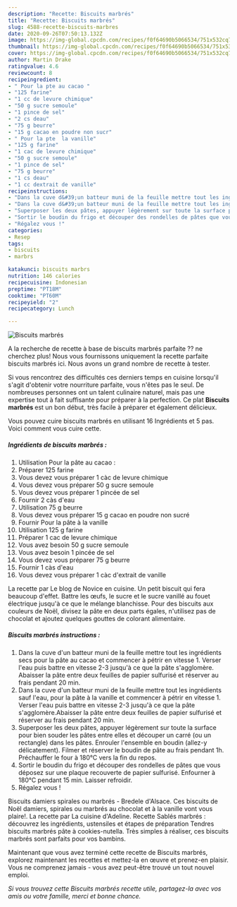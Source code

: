 ```yaml
---
description: "Recette: Biscuits marbrés"
title: "Recette: Biscuits marbrés"
slug: 4588-recette-biscuits-marbres
date: 2020-09-26T07:50:13.132Z
image: https://img-global.cpcdn.com/recipes/f0f64690b5066534/751x532cq70/biscuits-marbres-photo-principale-de-la-recette.jpg
thumbnail: https://img-global.cpcdn.com/recipes/f0f64690b5066534/751x532cq70/biscuits-marbres-photo-principale-de-la-recette.jpg
cover: https://img-global.cpcdn.com/recipes/f0f64690b5066534/751x532cq70/biscuits-marbres-photo-principale-de-la-recette.jpg
author: Martin Drake
ratingvalue: 4.6
reviewcount: 8
recipeingredient:
- " Pour la pte au cacao "
- "125 farine"
- "1 cc de levure chimique"
- "50 g sucre semoule"
- "1 pince de sel"
- "2 cs deau"
- "75 g beurre"
- "15 g cacao en poudre non sucr"
- " Pour la pte  la vanille"
- "125 g farine"
- "1 cac de levure chimique"
- "50 g sucre semoule"
- "1 pince de sel"
- "75 g beurre"
- "1 cs deau"
- "1 cc dextrait de vanille"
recipeinstructions:
- "Dans la cuve d&#39;un batteur muni de la feuille mettre tout les ingrédients secs pour la pâte au cacao et commencer à pétrir en vitesse 1. Verser l&#39;eau puis battre en vitesse 2-3 jusqu&#39;à ce que la pâte s&#39;agglomère. Abaisser la pâte entre deux feuilles de papier sulfurisé et réserver au frais pendant 20 min."
- "Dans la cuve d&#39;un batteur muni de la feuille mettre tout les ingrédients sauf l&#39;eau, pour la pâte à la vanille et commencer à pétrir en vitesse 1. Verser l&#39;eau puis battre en vitesse 2-3 jusqu&#39;à ce que la pâte s&#39;agglomère.Abaisser la pâte entre deux feuilles de papier sulfurisé et réserver au frais pendant 20 min."
- "Superposer les deux pâtes, appuyer légèrement sur toute la surface pour bien souder les pâtes entre elles et découper un carré (ou un rectangle) dans les pâtes. Enrouler l&#39;ensemble en boudin (allez-y délicatement). Filmer et réserver le boudin de pâte au frais pendant 1h. Préchauffer le four à 180°C vers la fin du repos."
- "Sortir le boudin du frigo et découper des rondelles de pâtes que vous déposez sur une plaque recouverte de papier sulfurisé. Enfourner à 180°C pendant 15 min. Laisser refroidir."
- "Régalez vous !"
categories:
- Resep
tags:
- biscuits
- marbrs

katakunci: biscuits marbrs 
nutrition: 146 calories
recipecuisine: Indonesian
preptime: "PT18M"
cooktime: "PT60M"
recipeyield: "2"
recipecategory: Lunch

---
```



![Biscuits marbrés](https://img-global.cpcdn.com/recipes/f0f64690b5066534/751x532cq70/biscuits-marbres-photo-principale-de-la-recette.jpg)

A la recherche de recette à base de biscuits marbrés parfaite ?? ne cherchez plus! Nous vous fournissons uniquement la recette parfaite biscuits marbrés ici. Nous avons un grand nombre de recette à tester.

Si vous rencontrez des difficultés ces derniers temps en cuisine lorsqu'il s'agit d'obtenir votre nourriture parfaite, vous n'êtes pas le seul. De nombreuses personnes ont un talent culinaire naturel, mais pas une expertise tout à fait suffisante pour préparer à la perfection. Ce plat <strong> Biscuits marbrés </strong> est un bon début, très facile à préparer et également délicieux.

<!--inarticleads1-->

Vous pouvez cuire biscuits marbrés en utilisant 16 Ingrédients et 5 pas. Voici comment vous cuire cette.

##### Ingrédients de biscuits marbrés :

1. Utilisation  Pour la pâte au cacao :
1. Préparer 125 farine
1. Vous devez vous préparer 1 càc de levure chimique
1. Vous devez vous préparer 50 g sucre semoule
1. Vous devez vous préparer 1 pincée de sel
1. Fournir 2 càs d&#39;eau
1. Utilisation 75 g beurre
1. Vous devez vous préparer 15 g cacao en poudre non sucré
1. Fournir  Pour la pâte à la vanille
1. Utilisation 125 g farine
1. Préparer 1 cac de levure chimique
1. Vous avez besoin 50 g sucre semoule
1. Vous avez besoin 1 pincée de sel
1. Vous devez vous préparer 75 g beurre
1. Fournir 1 càs d&#39;eau
1. Vous devez vous préparer 1 càc d&#39;extrait de vanille


La recette par Le blog de Novice en cuisine. Un petit biscuit qui fera beaucoup d&#39;effet. Battre les œufs, le sucre et le sucre vanillé au fouet électrique jusqu&#39;à ce que le mélange blanchisse. Pour des biscuits aux couleurs de Noël, divisez la pâte en deux parts égales, n&#39;utilisez pas de chocolat et ajoutez quelques gouttes de colorant alimentaire. 

<!--inarticleads2-->

##### Biscuits marbrés instructions :

1. Dans la cuve d&#39;un batteur muni de la feuille mettre tout les ingrédients secs pour la pâte au cacao et commencer à pétrir en vitesse 1. Verser l&#39;eau puis battre en vitesse 2-3 jusqu&#39;à ce que la pâte s&#39;agglomère. Abaisser la pâte entre deux feuilles de papier sulfurisé et réserver au frais pendant 20 min.
1. Dans la cuve d&#39;un batteur muni de la feuille mettre tout les ingrédients sauf l&#39;eau, pour la pâte à la vanille et commencer à pétrir en vitesse 1. Verser l&#39;eau puis battre en vitesse 2-3 jusqu&#39;à ce que la pâte s&#39;agglomère.Abaisser la pâte entre deux feuilles de papier sulfurisé et réserver au frais pendant 20 min.
1. Superposer les deux pâtes, appuyer légèrement sur toute la surface pour bien souder les pâtes entre elles et découper un carré (ou un rectangle) dans les pâtes. Enrouler l&#39;ensemble en boudin (allez-y délicatement). Filmer et réserver le boudin de pâte au frais pendant 1h. Préchauffer le four à 180°C vers la fin du repos.
1. Sortir le boudin du frigo et découper des rondelles de pâtes que vous déposez sur une plaque recouverte de papier sulfurisé. Enfourner à 180°C pendant 15 min. Laisser refroidir.
1. Régalez vous !


Biscuits damiers spirales ou marbrés - Bredele d&#39;Alsace. Ces biscuits de Noël damiers, spirales ou marbrés au chocolat et à la vanille vont vous plaire!. La recette par La cuisine d&#39;Adeline. Recette Sablés marbrés : découvrez les ingrédients, ustensiles et étapes de préparation Tendres biscuits marbrés pâte à cookies-nutella. Très simples à réaliser, ces biscuits marbrés sont parfaits pour vos bambins. 

<!--inarticleads1-->

<p>
Maintenant que vous avez terminé cette recette de Biscuits marbrés, explorez maintenant les recettes et mettez-la en œuvre et prenez-en plaisir. Vous ne comprenez jamais - vous avez peut-être trouvé un tout nouvel emploi.
</p>

<p>
<i>Si vous trouvez cette Biscuits marbrés recette utile, partagez-la avec vos amis ou votre famille, merci et bonne chance.</i>
</p>
